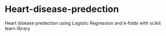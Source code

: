 # Heart-disease-predection
Heart disease predection using Logistic Regression and k-folds with scikit learn library 
